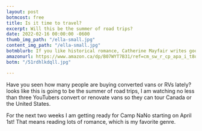 ```yaml
---
layout: post
botmcost: free
title: Is it time to travel?
excerpt: Will this be the summer of road trips?
date: 2022-02-16 00:00:00 -0600
thumb_img_path: "/ella-small.jpg"
content_img_path: "/ella-small.jpg"
botmblurb: If you like historical romance, Catherine Mayfair writes good, clean, stories.
amazonurl: https://www.amazon.ca/dp/B07WYT7B31/ref=cm_sw_r_cp_apa_i_t8o6EbJXXQ5Y9
botm: "/51rdhlkdqll.jpg"

---
```

Have you seen how many people are buying converted vans or RVs lately? looks like this is going to be the summer of road trips, I am watching no less than three YouTubers convert or renovate vans so they can tour Canada or the United States. 

For the next two weeks I am getting ready for Camp NaNo starting on April 1st! That means reading lots of romance, which is my favorite genre. 